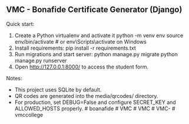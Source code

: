 VMC - Bonafide Certificate Generator (Django)
--------------------------------------------
Quick start:
1. Create a Python virtualenv and activate it
   python -m venv env
   source env/bin/activate   # or env\Scripts\activate on Windows
2. Install requirements:
   pip install -r requirements.txt
3. Run migrations and start server:
   python manage.py migrate
   python manage.py runserver
4. Open http://127.0.0.1:8000/ to access the student form.

Notes:
- This project uses SQLite by default.
- QR codes are generated into the media/qrcodes/ directory.
- For production, set DEBUG=False and configure SECRET_KEY and ALLOWED_HOSTS properly.
#   b o a n a f i d e  
 #   V M C  
 #   V M C  
 #   V M C -  
 #   v m c c o l l e g e  
 